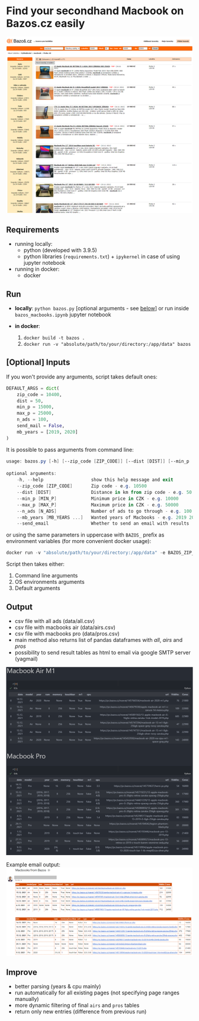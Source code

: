 # Find your secondhand Macbook on Bazos.cz easily

![Bazos ads preview](/img/bazos.png "Bazos preview")

## Requirements
* running locally:
    * python (developed with 3.9.5)
    * python libraries (`requirements.txt`) + `ipykernel` in case of using jupyter notebook
* running in docker:
    * docker

## Run
* **locally**: `python bazos.py` [optional arguments - see [below](#inputs)] or run inside `bazos_macbooks.ipynb` jupyter notebook

* **in docker**: 
    1. `docker build -t bazos .`
    2. `docker run -v "absolute/path/to/your/directory:/app/data" bazos`

<h2 id="inputs">[Optional] Inputs</h2>

If you won't provide any arguments, script takes default ones:
```python
DEFAULT_ARGS = dict(
    zip_code = 10400,
    dist = 50,
    min_p = 15000,
    max_p = 25000,
    n_ads = 100,
    send_mail = False,
    mb_years = [2019, 2020]
)
```

It is possible to pass arguments from command line:

```powershell
usage: bazos.py [-h] [--zip_code [ZIP_CODE]] [--dist [DIST]] [--min_p [MIN_P]] [--max_p [MAX_P]] [--n_ads [N_ADS]] [--mb_years [MB_YEARS ...]] [--send_mail]

optional arguments:
    -h, --help                  show this help message and exit
    --zip_code [ZIP_CODE]       Zip code - e.g. 10500
    --dist [DIST]               Distance in km from zip code - e.g. 50
    --min_p [MIN_P]             Minimum price in CZK - e.g. 10000
    --max_p [MAX_P]             Maximum price in CZK - e.g. 50000
    --n_ads [N_ADS]             Number of ads to go through - e.g. 100
    --mb_years [MB_YEARS ...]   Wanted years of Macbooks - e.g. 2019 2020
    --send_email                Whether to send an email with results
```
or using the same parameters in uppercase with `BAZOS_` prefix as environment variables (for more convenient docker usage):

```powershell
docker run -v "absolute/path/to/your/directory:/app/data" -e BAZOS_ZIP_CODE=10100 -e BAZOS_DIST=100 -e BAZOS_MIN_P=20000 -e BAZOS_SEND_EMAIL=True
```

Script then takes either:
1. Command line arguments
2. OS environments arguments
3. Default arguments

## Output
* csv file with all ads (data/all.csv)
* csv file with macbooks air (data/airs.csv)
* csv file with macbooks pro (data/pros.csv)
* main method also returns list of pandas dataframes with *all*, *airs* and *pros* 
* possibility to send result tables as html to email via google SMTP server (yagmail)

![Script output preview](/img/output.png "Script output preview")

Example email output:
![Example email preview](/img/mail.png "Example email preview")

## Improve
* better parsing (years & cpu mainly)
* run automatically for all existing pages (not specifying page ranges manually)
* more dynamic filtering of final `airs` and `pros` tables
* return only new entries (difference from previous run)
